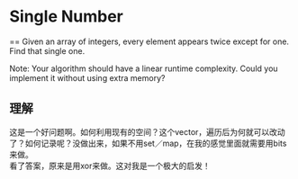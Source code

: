 # Single Number
==
Given an array of integers, every element appears twice except for one. Find that single one.

Note:
Your algorithm should have a linear runtime complexity. Could you implement it without using extra memory?


## 理解
这是一个好问题啊。如何利用现有的空间？这个vector，遍历后为何就可以改动了？如何记录呢？没做出来，如果不用set／map，在我的感觉里面就需要用bits来做。<br>
看了答案，原来是用xor来做。这对我是一个极大的启发！